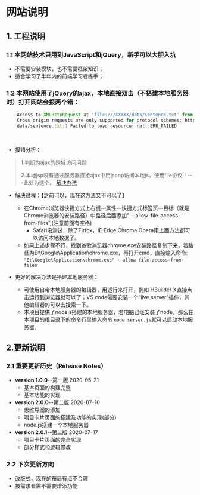 # 网站说明

## 1. 工程说明

### 1.1 本网站技术只用到JavaScript和jQuery，新手可以大胆入坑

- 不需要安装模块，也不需要框架知识；
- 适合学习了半年内的前端学习者练手；

 

### 1.2 本网站使用了jQuery的ajax，本地直接双击（不搭建本地服务器时）打开网站会报两个错：
```javascript
	Access to XMLHttpRequest at 'file:///XXXXX/data/sentence.txt' from origin 'null' has been blocked by CORS policy: 
	Cross origin requests are only supported for protocol schemes: http, data, chrome-extension, edge, https.（ajax跨域只支持这些协议框架：http,https,data,chrome（Chrome浏览器）,chrome-extension（Chrome扩展插件），chrome-extension-resource（Chrome扩展资源），就是没有file协议!）
	data/sentence.txt:1 Failed to load resource: net::ERR_FAILED
```

​	

- 报错分析：

>1.判断为ajax的跨域访问问题
>
>2.本地jsp没有通过服务器直接ajax中用jsonp访问本地js，使用file协议！---此处为这个。
[解决办法](https://blog.csdn.net/superit401/article/details/72772658)



- 解决过程：【之前可以，现在这方法又不可以了】
	* 在Chrome浏览器快捷方式上右键—属性—快捷方式标签页—目标（就是Chrome浏览器的安装路径）中路径后面添加" --allow-file-access-from-files",(注意前面有空格)
		* Safari没测试，除了Firfox，IE Edge Chrome Opera用上面方法都可以访问本地数据了。
	* 如果上述步骤不行，找到谷歌浏览器chrome.exe安装路径复制下来，若路径为E:\Google\Application\chrome.exe，再打开cmd，直接输入命令: ```"E:\Google\Application\chrome.exe" --allow-file-access-from-files```

- 更好的解决办法是搭建本地服务器：
	* 可使用自带本地服务器的编辑器，用运行来打开，例如 HBuilder X直接点击运行到浏览器就可以了；VS code需要安装一个“live server”插件，其他编辑器的可以去搜索一下。
	* 本项目提供了nodejs搭建的本地服务器，若电脑已经安装了node，那么在本项目的根目录下的命令行里输入命令 `node server.js`就可以启动本地服务器。




## 2.更新说明

### 2.1 重要更新历史（Release Notes）

- **version 1.0.0**--第一版  2020-05-21   
	* 基本页面的构建完整 
	* 基本功能的实现
- **version 2.0.0**--第二版  2020-07-10  
	* 思维导图的添加
	* 项目卡片页面的搭建及功能的实现(部分)
	* node.js搭建一个本地服务器
- **version 2.0.1**--第二版 2020-07-17  
	* 项目卡片页面的完全实现
	* 部分样式和逻辑修改

### 2.2 下次更新方向

- 改版式，现在的布局有点不合理
- 按需求看需不需要增添功能
